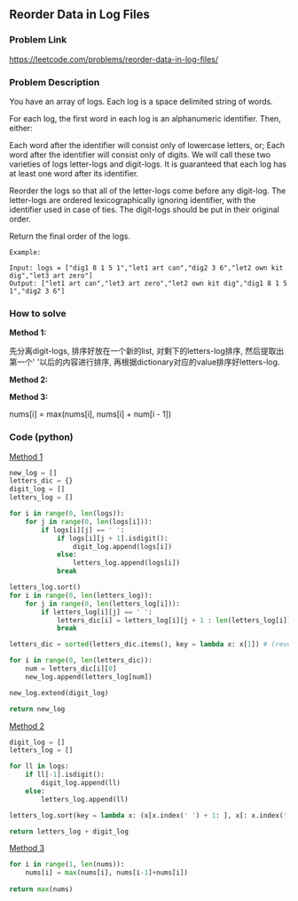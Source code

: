 ## Reorder Data in Log Files

### Problem Link
https://leetcode.com/problems/reorder-data-in-log-files/

### Problem Description 

You have an array of logs.  Each log is a space delimited string of words.

For each log, the first word in each log is an alphanumeric identifier.  Then, either:

Each word after the identifier will consist only of lowercase letters, or;
Each word after the identifier will consist only of digits.
We will call these two varieties of logs letter-logs and digit-logs.  It is guaranteed that each log has at least one word after its identifier.

Reorder the logs so that all of the letter-logs come before any digit-log.  The letter-logs are ordered lexicographically ignoring identifier, with the identifier used in case of ties.  The digit-logs should be put in their original order.

Return the final order of the logs.


```
Example:

Input: logs = ["dig1 8 1 5 1","let1 art can","dig2 3 6","let2 own kit dig","let3 art zero"]
Output: ["let1 art can","let3 art zero","let2 own kit dig","dig1 8 1 5 1","dig2 3 6"]

```


### How to solve 

**Method 1:** 

先分离digit-logs, 排序好放在一个新的list, 对剩下的letters-log排序, 然后提取出第一个' '以后的内容进行排序, 再根据dictionary对应的value排序好letters-log.

**Method 2:**



**Method 3:**

nums[i] = max(nums[i], nums[i] + num[i - 1])
​

### Code (python)

[Method 1](https://github.com/yanray/leetcode/blob/master/problems/0937Reorder_Data_in_Log_Files/0937Reorder_Data_in_Log_Files1.py)

```python
new_log = []
letters_dic = {}		
digit_log = []			
letters_log = []			

for i in range(0, len(logs)):
    for j in range(0, len(logs[i])):
        if logs[i][j] == ' ':
            if logs[i][j + 1].isdigit():
                digit_log.append(logs[i])
            else:
                letters_log.append(logs[i])
            break

letters_log.sort()
for i in range(0, len(letters_log)):
    for j in range(0, len(letters_log[i])):
        if letters_log[i][j] == ' ':
            letters_dic[i] = letters_log[i][j + 1 : len(letters_log[i])]
            break

letters_dic = sorted(letters_dic.items(), key = lambda x: x[1]) # (reverse = True)

for i in range(0, len(letters_dic)):
    num = letters_dic[i][0]
    new_log.append(letters_log[num])

new_log.extend(digit_log)

return new_log
```

[Method 2](https://github.com/yanray/leetcode/blob/master/problems/0053Maximum_Subarray/0053Maximum%20Subarray3.py)

```python
digit_log = []
letters_log = []

for ll in logs:
    if ll[-1].isdigit():
        digit_log.append(ll)
    else:
        letters_log.append(ll)

letters_log.sort(key = lambda x: (x[x.index(' ') + 1: ], x[: x.index(' ') ]))

return letters_log + digit_log
```

[Method 3](https://github.com/yanray/leetcode/blob/master/problems/0053Maximum_Subarray/0053Maximum%20Subarray4.py)
```python
for i in range(1, len(nums)):
    nums[i] = max(nums[i], nums[i-1]+nums[i])
    
return max(nums)
```